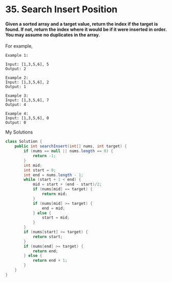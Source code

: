 # 35. Search Insert Position

#### Given a sorted array and a target value, return the index if the target is found. If not, return the index where it would be if it were inserted in order. You may assume no duplicates in the array.

For example,
```
Example 1:

Input: [1,3,5,6], 5
Output: 2

Example 2:
Input: [1,3,5,6], 2
Output: 1

Example 3:
Input: [1,3,5,6], 7
Output: 4

Example 4:
Input: [1,3,5,6], 0
Output: 0
```

My Solutions
```java
class Solution {
    public int searchInsert(int[] nums, int target) {
        if (nums == null || nums.length == 0) {
            return -1;
        }
        int mid;
        int start = 0;
        int end = nums.length - 1;
        while (start + 1 < end) {
            mid = start + (end - start)/2;
            if (nums[mid] == target) {
                return mid;
            }
            if (nums[mid] >= target) {
                end = mid;
            } else {
                start = mid;
            }
        }
        if (nums[start] >= target) {
            return start;
        }
        if (nums[end] >= target) {
            return end;
        } else {
            return end + 1;
        }    
    }
}
```
